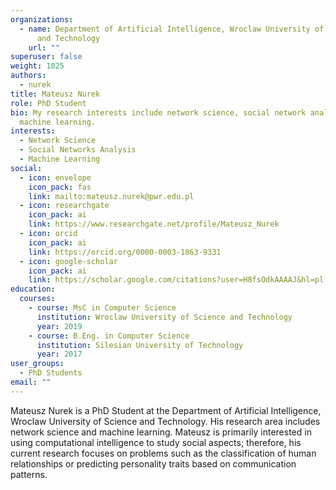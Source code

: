 ```yaml
---
organizations:
  - name: Department of Artificial Intelligence, Wroclaw University of Science
      and Technology
    url: ""
superuser: false
weight: 1025
authors:
  - nurek
title: Mateusz Nurek
role: PhD Student
bio: My research interests include network science, social network analysis and
  machine learning.
interests:
  - Network Science
  - Social Networks Analysis
  - Machine Learning
social:
  - icon: envelope
    icon_pack: fas
    link: mailto:mateusz.nurek@pwr.edu.pl
  - icon: researchgate
    icon_pack: ai
    link: https://www.researchgate.net/profile/Mateusz_Nurek
  - icon: orcid
    icon_pack: ai
    link: https://orcid.org/0000-0003-1863-9331
  - icon: google-scholar
    icon_pack: ai
    link: https://scholar.google.com/citations?user=H8fsOdkAAAAJ&hl=pl
education:
  courses:
    - course: MsC in Computer Science
      institution: Wroclaw University of Science and Technology
      year: 2019
    - course: B.Eng. in Computer Science
      institution: Silesian University of Technology
      year: 2017
user_groups:
  - PhD Students
email: ""
---
```

Mateusz Nurek is a PhD Student at the Department of Artificial Intelligence, Wroclaw University of Science and Technology. His research area includes network science and machine learning. Mateusz is primarily interested in using computational intelligence to study social aspects; therefore, his current research focuses on problems such as the classification of human relationships or predicting personality traits based on communication patterns.
